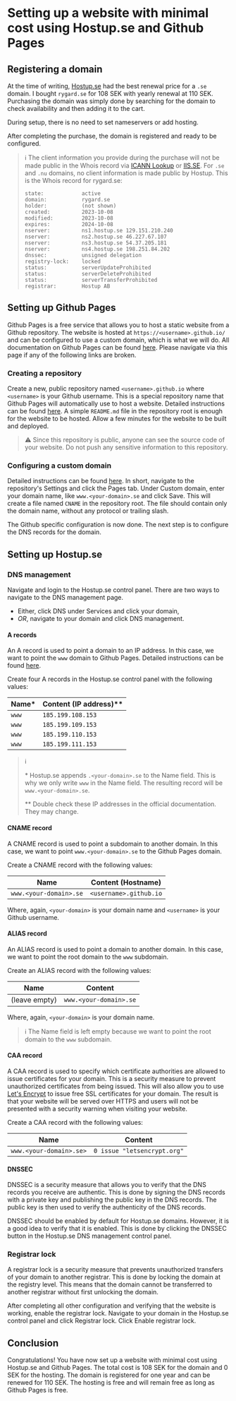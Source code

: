 # Setting up a website with minimal cost using Hostup.se and Github Pages

## Registering a domain

At the time of writing, [Hostup.se](https://hostup.se/en/) had the best renewal price for a `.se` domain. I bought `rygard.se` for 108 SEK with yearly renewal at 110 SEK. Purchasing the domain was simply done by searching for the domain to check availability and then adding it to the cart.

During setup, there is no need to set nameservers or add hosting.

After completing the purchase, the domain is registered and ready to be configured.

> ℹ️ The client information you provide during the purchase will not be made public in the Whois record via [ICANN Lookup](https://lookup.icann.org) or [IIS.SE](https://www.iis.se/en/). For `.se` and `.nu` domains, no client information is made public by Hostup. This is the Whois record for rygard.se:
> ```
> state:            active
> domain:           rygard.se
> holder:           (not shown)
> created:          2023-10-08
> modified:         2023-10-08
> expires:          2024-10-08
> nserver:          ns1.hostup.se 129.151.210.240
> nserver:          ns2.hostup.se 46.227.67.107
> nserver:          ns3.hostup.se 54.37.205.181
> nserver:          ns4.hostup.se 198.251.84.202
> dnssec:           unsigned delegation
> registry-lock:    locked
> status:           serverUpdateProhibited
> status:           serverDeleteProhibited
> status:           serverTransferProhibited
> registrar:        Hostup AB
> ```

## Setting up Github Pages

Github Pages is a free service that allows you to host a static website from a Github repository. The website is hosted at `https://<username>.github.io/` and can be configured to use a custom domain, which is what we will do. All documentation on Github Pages can be found [here](https://docs.github.com/pages). Please navigate via this page if any of the following links are broken.

### Creating a repository

Create a new, public repository named `<username>.github.io` where `<username>` is your Github username. This is a special repository name that Github Pages will automatically use to host a website. Detailed instructions can be found [here](https://docs.github.com/en/pages/getting-started-with-github-pages/creating-a-github-pages-site). A simple `README.md` file in the repository root is enough for the website to be hosted. Allow a few minutes for the website to be built and deployed.

> ⚠️ Since this repository is public, anyone can see the source code of your website. Do not push any sensitive information to this repository.

### Configuring a custom domain

Detailed instructions can be found [here](https://docs.github.com/en/pages/configuring-a-custom-domain-for-your-github-pages-site). In short, navigate to the repository's Settings and click the Pages tab. Under Custom domain, enter your domain name, like `www.<your-domain>.se` and click Save. This will create a file named `CNAME` in the repository root. The file should contain only the domain name, without any protocol or trailing slash.

The Github specific configuration is now done. The next step is to configure the DNS records for the domain.

## Setting up Hostup.se

### DNS management

Navigate and login to the Hostup.se control panel. There are two ways to navigate to the DNS management page.
- Either, click DNS under Services and click your domain,
- _OR_, navigate to your domain and click DNS management.

#### A records

An A record is used to point a domain to an IP address. In this case, we want to point the `www` domain to Github Pages. Detailed instructions can be found [here](https://docs.github.com/en/pages/configuring-a-custom-domain-for-your-github-pages-site/managing-a-custom-domain-for-your-github-pages-site).

Create four A records in the Hostup.se control panel with the following values:

| Name* | Content (IP address)** |
| ----- | ---------------------- |
| `www` | `185.199.108.153` |
| `www` | `185.199.109.153` |
| `www` | `185.199.110.153` |
| `www` | `185.199.111.153` |

> ℹ️
>
> \* Hostup.se appends `.<your-domain>.se` to the Name field. This is why we only write `www` in the Name field. The resulting record will be `www.<your-domain>.se`.
>
> \*\* Double check these IP addresses in the official documentation. They may change.

#### CNAME record

A CNAME record is used to point a subdomain to another domain. In this case, we want to point `www.<your-domain>.se` to the Github Pages domain.

Create a CNAME record with the following values:

| Name | Content (Hostname) |
| ---- | ------------------ |
| `www.<your-domain>.se` | `<username>.github.io` |

Where, again, `<your-domain>` is your domain name and `<username>` is your Github username.

#### ALIAS record

An ALIAS record is used to point a domain to another domain. In this case, we want to point the root domain to the `www` subdomain.

Create an ALIAS record with the following values:

| Name | Content |
| ---- | ------- |
| (leave empty) | `www.<your-domain>.se` |

Where, again, `<your-domain>` is your domain name.

> ℹ️ The Name field is left empty because we want to point the root domain to the `www` subdomain.

#### CAA record

A CAA record is used to specify which certificate authorities are allowed to issue certificates for your domain. This is a security measure to prevent unauthorized certificates from being issued. This will also allow you to use [Let's Encrypt](https://letsencrypt.org) to issue free SSL certificates for your domain. The result is that your website will be served over HTTPS and users will not be presented with a security warning when visiting your website.

Create a CAA record with the following values:

| Name | Content |
| ---- | ------- |
| `www.<your-domain>.se>` | `0 issue "letsencrypt.org"` |

#### DNSSEC

DNSSEC is a security measure that allows you to verify that the DNS records you receive are authentic. This is done by signing the DNS records with a private key and publishing the public key in the DNS records. The public key is then used to verify the authenticity of the DNS records.

DNSSEC should be enabled by default for Hostup.se domains. However, it is a good idea to verify that it is enabled. This is done by clicking the DNSSEC button in the Hostup.se DNS management control panel.

### Registrar lock

A registrar lock is a security measure that prevents unauthorized transfers of your domain to another registrar. This is done by locking the domain at the registry level. This means that the domain cannot be transferred to another registrar without first unlocking the domain.

After completing all other configuration and verifying that the website is working, enable the registrar lock. Navigate to your domain in the Hostup.se control panel and click Registrar lock. Click Enable registrar lock.

## Conclusion

Congratulations! You have now set up a website with minimal cost using Hostup.se and Github Pages. The total cost is 108 SEK for the domain and 0 SEK for the hosting. The domain is registered for one year and can be renewed for 110 SEK. The hosting is free and will remain free as long as Github Pages is free.
